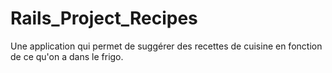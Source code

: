 # Rails_Project_Recipes
Une application qui permet de suggérer des recettes de cuisine en fonction de ce qu'on a dans le frigo.
